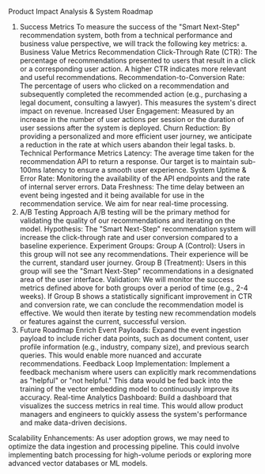 Product Impact Analysis & System Roadmap
1. Success Metrics
To measure the success of the "Smart Next-Step" recommendation system, both from a technical performance and business value perspective, we will track the following key metrics:
a. Business Value Metrics
Recommendation Click-Through Rate (CTR): The percentage of recommendations presented to users that result in a click or a corresponding user action. A higher CTR indicates more relevant and useful recommendations.
Recommendation-to-Conversion Rate: The percentage of users who clicked on a recommendation and subsequently completed the recommended action (e.g., purchasing a legal document, consulting a lawyer). This measures the system's direct impact on revenue.
Increased User Engagement: Measured by an increase in the number of user actions per session or the duration of user sessions after the system is deployed.
Churn Reduction: By providing a personalized and more efficient user journey, we anticipate a reduction in the rate at which users abandon their legal tasks.
b. Technical Performance Metrics
Latency: The average time taken for the recommendation API to return a response. Our target is to maintain sub-100ms latency to ensure a smooth user experience.
System Uptime & Error Rate: Monitoring the availability of the API endpoints and the rate of internal server errors.
Data Freshness: The time delay between an event being ingested and it being available for use in the recommendation service. We aim for near real-time processing.
2. A/B Testing Approach
A/B testing will be the primary method for validating the quality of our recommendations and iterating on the model.
Hypothesis: The "Smart Next-Step" recommendation system will increase the click-through rate and user conversion compared to a baseline experience.
Experiment Groups:
Group A (Control): Users in this group will not see any recommendations. Their experience will be the current, standard user journey.
Group B (Treatment): Users in this group will see the "Smart Next-Step" recommendations in a designated area of the user interface.
Validation: We will monitor the success metrics defined above for both groups over a period of time (e.g., 2-4 weeks). If Group B shows a statistically significant improvement in CTR and conversion rate, we can conclude the recommendation model is effective. We would then iterate by testing new recommendation models or features against the current, successful version.
3. Future Roadmap
Enrich Event Payloads: Expand the event ingestion payload to include richer data points, such as document content, user profile information (e.g., industry, company size), and previous search queries. This would enable more nuanced and accurate recommendations.
Feedback Loop Implementation: Implement a feedback mechanism where users can explicitly mark recommendations as "helpful" or "not helpful." This data would be fed back into the training of the vector embedding model to continuously improve its accuracy.
Real-time Analytics Dashboard: Build a dashboard that visualizes the success metrics in real time. This would allow product managers and engineers to quickly assess the system's performance and make data-driven decisions.

Scalability Enhancements: As user adoption grows, we may need to optimize the data ingestion and processing pipeline. This could involve implementing batch processing for high-volume periods or exploring more advanced vector databases or ML models.
